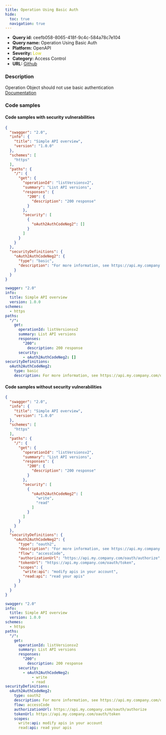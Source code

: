 ```yaml
---
title: Operation Using Basic Auth
hide:
  toc: true
  navigation: true
---
```


<style>
  .highlight .hll {
    background-color: #ff171742;
  }
  .md-content {
    max-width: 1100px;
    margin: 0 auto;
  }
</style>

-   **Query id:** ceefb058-8065-418f-9c4c-584a78c7e104
-   **Query name:** Operation Using Basic Auth
-   **Platform:** OpenAPI
-   **Severity:** <span style="color:#CC0">Low</span>
-   **Category:** Access Control
-   **URL:** [Github](https://github.com/Checkmarx/kics/tree/master/assets/queries/openAPI/2.0/operation_using_basic_auth)

### Description
Operation Object should not use basic authentication<br>
[Documentation](https://swagger.io/specification/v2/#operation-object)

### Code samples
#### Code samples with security vulnerabilities
```json title="Postitive test num. 1 - json file" hl_lines="22"
{
  "swagger": "2.0",
  "info": {
    "title": "Simple API overview",
    "version": "1.0.0"
  },
  "schemes": [
    "https"
  ],
  "paths": {
    "/": {
      "get": {
        "operationId": "listVersionsv2",
        "summary": "List API versions",
        "responses": {
          "200": {
            "description": "200 response"
          }
        },
        "security": [
          {
            "oAuth2AuthCodeNeg2": []
          }
        ]
      }
    }
  },
  "securityDefinitions": {
    "oAuth2AuthCodeNeg2": {
      "type": "basic",
      "description": "For more information, see https://api.my.company.com/docs/oauth"
    }
  }
}

```
```yaml title="Postitive test num. 2 - yaml file" hl_lines="16"
swagger: "2.0"
info:
  title: Simple API overview
  version: 1.0.0
schemes:
  - https
paths:
  "/":
    get:
      operationId: listVersionsv2
      summary: List API versions
      responses:
        "200":
          description: 200 response
      security:
        - oAuth2AuthCodeNeg2: []
securityDefinitions:
  oAuth2AuthCodeNeg2:
    type: basic
    description: For more information, see https://api.my.company.com/docs/oauth

```


#### Code samples without security vulnerabilities
```json title="Negative test num. 1 - json file"
{
  "swagger": "2.0",
  "info": {
    "title": "Simple API overview",
    "version": "1.0.0"
  },
  "schemes": [
    "https"
  ],
  "paths": {
    "/": {
      "get": {
        "operationId": "listVersionsv2",
        "summary": "List API versions",
        "responses": {
          "200": {
            "description": "200 response"
          }
        },
        "security": [
          {
            "oAuth2AuthCodeNeg2": [
              "write",
              "read"
            ]
          }
        ]
      }
    }
  },
  "securityDefinitions": {
    "oAuth2AuthCodeNeg2": {
      "type": "oauth2",
      "description": "For more information, see https://api.my.company.com/docs/oauth",
      "flow": "accessCode",
      "authorizationUrl": "https://api.my.company.com/oauth/authorize",
      "tokenUrl": "https://api.my.company.com/oauth/token",
      "scopes": {
        "write:api": "modify apis in your account",
        "read:api": "read your apis"
      }
    }
  }
}

```
```yaml title="Negative test num. 2 - yaml file"
swagger: "2.0"
info:
  title: Simple API overview
  version: 1.0.0
schemes:
  - https
paths:
  "/":
    get:
      operationId: listVersionsv2
      summary: List API versions
      responses:
        "200":
          description: 200 response
      security:
        - oAuth2AuthCodeNeg2:
            - write
            - read
securityDefinitions:
  oAuth2AuthCodeNeg2:
    type: oauth2
    description: For more information, see https://api.my.company.com/docs/oauth
    flow: accessCode
    authorizationUrl: https://api.my.company.com/oauth/authorize
    tokenUrl: https://api.my.company.com/oauth/token
    scopes:
      write:api: modify apis in your account
      read:api: read your apis

```
